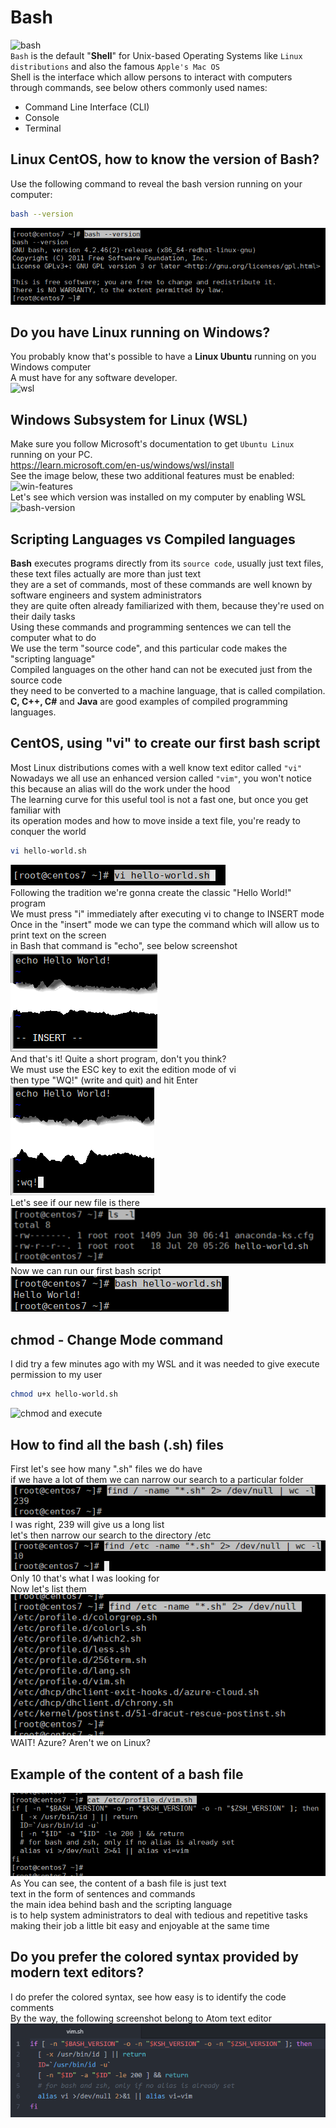 # Bash
![bash](https://github.com/danielurra/bash/assets/51704179/b73da097-8e3f-4e0e-95e2-2bd67bb0f1af)<br>
`Bash` is the default "<b>Shell</b>" for Unix-based Operating Systems like `Linux distributions` and also the famous `Apple's Mac OS`<br>
Shell is the interface which allow persons to interact with computers through commands, see below others commonly used names:<br>
* Command Line Interface (CLI)
* Console
* Terminal
## Linux CentOS, how to know the version of Bash?
Use the following command to reveal the bash version running on your computer:<br>

```bash
bash --version
```
<img src="/img/bash--version.png" alt="bash version"><br>
## Do you have Linux running on Windows?
You probably know that's possible to have a **Linux Ubuntu** running on you Windows computer<br>
A must have for any software developer.<br>
![wsl](https://github.com/danielurra/bash/assets/51704179/60813dfc-d071-49db-bc75-fe5c4b53a37d)<br>
## Windows Subsystem for Linux (WSL)
Make sure you follow Microsoft's documentation to get `Ubuntu Linux` running on your PC.<br>
https://learn.microsoft.com/en-us/windows/wsl/install<br>
See the image below, these two additional features must be enabled:<br>
![win-features](https://github.com/danielurra/bash/assets/51704179/417ce6e9-01c9-4b3e-beb0-86653905c67c)<br>
Let's see which version was installed on my computer by enabling WSL<br>
![bash-version](https://github.com/danielurra/bash/assets/51704179/aafb35c6-772c-4a2d-adfb-ffbf420a4b2f)<br>

## Scripting Languages vs Compiled languages
**Bash** executes programs directly from its `source code`, usually just text files, these text files actually are more than just text<br>
they are a set of commands, most of these commands are well known by software engineers and system administrators<br>
they are quite often already familiarized with them, because they're used on their daily tasks<br>
Using these commands and programming sentences we can tell the computer what to do<br>
We use the term "source code", and this particular code makes the "scripting language"<br>
Compiled languages on the other hand can not be executed just from the source code <br>
they need to be converted to a machine language, that is called compilation.<br>
**C, C++, C#** and **Java** are good examples of compiled programming languages.<br>
## CentOS, using "vi" to create our first bash script
Most Linux distributions comes with a well know text editor called `"vi"`<br>
Nowadays we all use an enhanced version called `"vim"`, you won't notice this because an alias will do the work under the hood<br>
The learning curve for this useful tool is not a fast one, but once you get familiar with<br>
its operation modes and how to move inside a text file, you're ready to conquer the world<br>
```bash
vi hello-world.sh
```
<img src="/img/bash-hello-world-01.png" alt="bash 01"><br>
Following the tradition we're gonna create the classic "Hello World!" program<br>
We must press "i" immediately after executing vi to change to INSERT mode<br>
Once in the "insert" mode we can type the command which will allow us to print text on the screen<br>
in Bash that command is "echo", see below screenshot<br>
<img src="/img/bash-hello-world-02.png" alt="bash 02"><br>
And that's it! Quite a short program, don't you think?<br>
We must use the ESC key to exit the edition mode of vi<br>
then type "WQ!" (write and quit) and hit Enter<br>
<img src="/img/bash-hello-world-03.png" alt="bash 03"><br>
Let's see if our new file is there<br>
<img src="/img/bash-hello-world-04-v2.png" alt="bash 04"><br>
Now we can run our first bash script<br>
<img src="/img/bash-hello-world-05-v2.png" alt="bash 05"><br>
## chmod - Change Mode command
I did try a few minutes ago with my WSL and it was needed to give execute permission to my user<br>
```bash
chmod u+x hello-world.sh
```
![chmod and execute](https://github.com/danielurra/bash/assets/51704179/313a0658-a941-4d3f-a7c1-3135ba9f5395)<br>

## How to find all the bash (.sh) files
First let's see how many ".sh" files we do have<br>
if we have a lot of them we can narrow our search to a particular folder<br>
<img src="/img/finding-all-bash-files-word-count-how-many.png" alt="bash 05"><br>
I was right, 239 will give us a long list<br>
let's then narrow our search to the directory /etc<br>
<img src="/img/finding-bash-files-narrow.png" alt="bash 05"><br>
Only 10 that's what I was looking for<br>
Now let's list them<br>
<img src="/img/finding-bash-files.png" alt=""><br>
WAIT! Azure? Aren't we on Linux? <br>
## Example of the content of a bash file
<img src="/img/example-01.png" alt=""><br>
As You can see, the content of a bash file is just text<br>
text in the form of sentences and commands<br>
the main idea behind bash and the scripting language<br>
is to help system administrators to deal with tedious and repetitive tasks<br>
making their job a little bit easy and enjoyable at the same time<br>
## Do you prefer the colored syntax provided by modern text editors?
I do prefer the colored syntax, see how easy is to identify the code comments<br>
By the way, the following screenshot belong to Atom text editor<br>
<img src="/img/example-02.png" alt=""><br>

